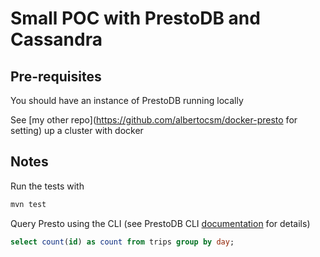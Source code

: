 # Small POC with PrestoDB and Cassandra

## Pre-requisites

You should have an instance of PrestoDB running locally

See [my other repo](https://github.com/albertocsm/docker-presto for setting) up a cluster with docker

## Notes

Run the tests with
```sh
mvn test
```

Query Presto using the CLI (see PrestoDB CLI [documentation](https://prestodb.io/docs/current/installation/cli.html) for details)

```sql
select count(id) as count from trips group by day;
```

